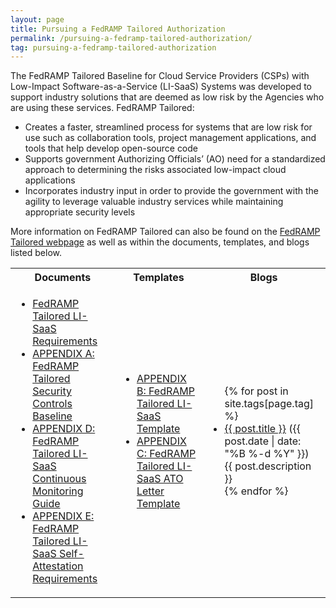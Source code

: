 ```yaml
---
layout: page
title: Pursuing a FedRAMP Tailored Authorization
permalink: /pursuing-a-fedramp-tailored-authorization/
tag: pursuing-a-fedramp-tailored-authorization
---
```

<p>The FedRAMP Tailored Baseline for Cloud Service Providers (CSPs) with Low-Impact Software-as-a-Service (LI-SaaS) Systems was developed to support industry solutions that are deemed as low risk by the Agencies who are using these services. FedRAMP Tailored:
</p>
<ul>
<li>Creates a faster, streamlined process for systems that are low risk for use such as collaboration tools, project management applications, and tools that help develop open-source code</li>
<li>Supports government Authorizing Officials’ (AO) need for a standardized approach to determining the risks associated low-impact cloud applications</li>
<li>Incorporates industry input in order to provide the government with the agility to leverage valuable industry services while maintaining appropriate security levels</li>
</ul>
<p>More information on FedRAMP Tailored can also be found on the <a href="https://tailored.fedramp.gov/">FedRAMP Tailored webpage</a> as well as within the documents, templates, and blogs listed below.</p>
<table class="usa-table">
<tr>
<th scope="col">Documents</th>
<th scope="col">Templates</th>
<th scope="col">Blogs</th>
</tr>
<td>
<ul>
<li><a href="{{site.baseurl}}/assets/resources/templates/FedRAMP-Tailored-LI-SaaS-Requirements.docx">FedRAMP Tailored LI-SaaS Requirements</a></li>
<li><a href="{{site.baseurl}}/assets/resources/templates/APPENDIX-A-FedRAMP-Tailored-Security-Controls-Baseline.xlsx">APPENDIX A: FedRAMP Tailored Security Controls Baseline</a></li>
<li><a href="{{site.baseurl}}/assets/resources/templates/APPENDIX-D-FedRAMP-Tailored-LI-SaaS-Continuous-Monitoring-Guide.docx">APPENDIX D: FedRAMP Tailored LI-SaaS Continuous Monitoring Guide</a></li>
<li><a href="{{site.baseurl}}/assets/resources/templates/APPENDIX-E-FedRAMP-Tailored-LI-SaaS-Self-Attestation-Requirements.docx">APPENDIX E: FedRAMP Tailored LI-SaaS Self-Attestation Requirements</a></li>
</ul>
</td>
<td>
<ul>
<li><a href="{{site.baseurl}}/assets/resources/templates/APPENDIX-B-FedRAMP-Tailored-LI-SaaS-Template.docx">APPENDIX B: FedRAMP Tailored LI-SaaS Template</a></li>
<li><a href="{{site.baseurl}}/assets/resources/templates/APPENDIX-C-FedRAMP-Tailored-LI-SaaS-ATO-Letter-Template.docx">APPENDIX C: FedRAMP Tailored LI-SaaS ATO Letter Template</a></li>
</ul>
</td>
<td>
<ul>
{% for post in site.tags[page.tag] %}
  <li><a href="{{ post.url }}">{{ post.title }}</a> ({{ post.date | date: "%B %-d %Y" }})<br>
    {{ post.description }}
  </li>
{% endfor %}
</ul>
</td>
